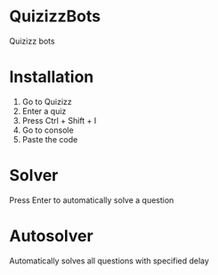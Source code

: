 # QuizizzBots
Quizizz bots

# Installation

1. Go to Quizizz
2. Enter a quiz
3. Press Ctrl + Shift + I
4. Go to console
5. Paste the code

# Solver

Press Enter to automatically solve a question

# Autosolver

Automatically solves all questions with specified delay
